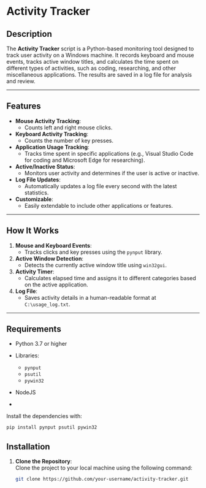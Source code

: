 # Activity Tracker

## Description
The **Activity Tracker** script is a Python-based monitoring tool designed to track user activity on a Windows machine. It records keyboard and mouse events, tracks active window titles, and calculates the time spent on different types of activities, such as coding, researching, and other miscellaneous applications. The results are saved in a log file for analysis and review.

---

## Features
- **Mouse Activity Tracking**:
  - Counts left and right mouse clicks.
- **Keyboard Activity Tracking**:
  - Counts the number of key presses.
- **Application Usage Tracking**:
  - Tracks time spent in specific applications (e.g., Visual Studio Code for coding and Microsoft Edge for researching).
- **Active/Inactive Status**:
  - Monitors user activity and determines if the user is active or inactive.
- **Log File Updates**:
  - Automatically updates a log file every second with the latest statistics.
- **Customizable**:
  - Easily extendable to include other applications or features.

---

## How It Works
1. **Mouse and Keyboard Events**:
   - Tracks clicks and key presses using the `pynput` library.
2. **Active Window Detection**:
   - Detects the currently active window title using `win32gui`.
3. **Activity Timer**:
   - Calculates elapsed time and assigns it to different categories based on the active application.
4. **Log File**:
   - Saves activity details in a human-readable format at `C:\usage_log.txt`.

---

## Requirements

- Python 3.7 or higher
- Libraries:
  - `pynput`
  - `psutil`
  - `pywin32`
 
- NodeJS
- 

Install the dependencies with:
```bash
pip install pynput psutil pywin32
```

## Installation

1. **Clone the Repository**:  
   Clone the project to your local machine using the following command:
   ```bash
   git clone https://github.com/your-username/activity-tracker.git
